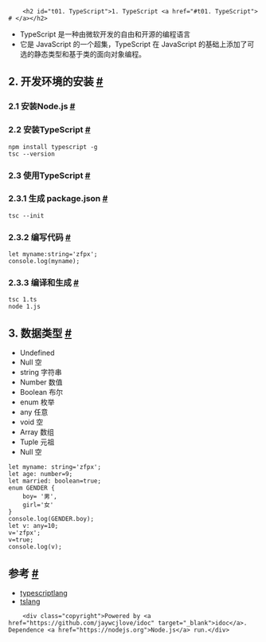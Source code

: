 
        <h2 id="t01. TypeScript">1. TypeScript <a href="#t01. TypeScript"> # </a></h2>
<ul>
<li>TypeScript &#x662F;&#x4E00;&#x79CD;&#x7531;&#x5FAE;&#x8F6F;&#x5F00;&#x53D1;&#x7684;&#x81EA;&#x7531;&#x548C;&#x5F00;&#x6E90;&#x7684;&#x7F16;&#x7A0B;&#x8BED;&#x8A00;</li>
<li>&#x5B83;&#x662F; JavaScript &#x7684;&#x4E00;&#x4E2A;&#x8D85;&#x96C6;&#xFF0C;TypeScript &#x5728; JavaScript &#x7684;&#x57FA;&#x7840;&#x4E0A;&#x6DFB;&#x52A0;&#x4E86;&#x53EF;&#x9009;&#x7684;&#x9759;&#x6001;&#x7C7B;&#x578B;&#x548C;&#x57FA;&#x4E8E;&#x7C7B;&#x7684;&#x9762;&#x5411;&#x5BF9;&#x8C61;&#x7F16;&#x7A0B;&#x3002;</li>
</ul>
<h2 id="t12. &#x5F00;&#x53D1;&#x73AF;&#x5883;&#x7684;&#x5B89;&#x88C5;">2. &#x5F00;&#x53D1;&#x73AF;&#x5883;&#x7684;&#x5B89;&#x88C5; <a href="#t12. &#x5F00;&#x53D1;&#x73AF;&#x5883;&#x7684;&#x5B89;&#x88C5;"> # </a></h2>
<h3 id="t22.1 &#x5B89;&#x88C5;Node.js">2.1 &#x5B89;&#x88C5;Node.js <a href="#t22.1 &#x5B89;&#x88C5;Node.js"> # </a></h3>
<h3 id="t32.2 &#x5B89;&#x88C5;TypeScript">2.2 &#x5B89;&#x88C5;TypeScript <a href="#t32.2 &#x5B89;&#x88C5;TypeScript"> # </a></h3>
<pre><code class="lang-js">npm install typescript -g
tsc --version
</code></pre>
<h3 id="t42.3 &#x4F7F;&#x7528;TypeScript">2.3 &#x4F7F;&#x7528;TypeScript <a href="#t42.3 &#x4F7F;&#x7528;TypeScript"> # </a></h3>
<h3 id="t52.3.1 &#x751F;&#x6210; package.json">2.3.1 &#x751F;&#x6210; package.json <a href="#t52.3.1 &#x751F;&#x6210; package.json"> # </a></h3>
<pre><code class="lang-js">tsc --init
</code></pre>
<h3 id="t62.3.2 &#x7F16;&#x5199;&#x4EE3;&#x7801;">2.3.2 &#x7F16;&#x5199;&#x4EE3;&#x7801; <a href="#t62.3.2 &#x7F16;&#x5199;&#x4EE3;&#x7801;"> # </a></h3>
<pre><code class="lang-js">let myname:string=&apos;zfpx&apos;;
console.log(myname);
</code></pre>
<h3 id="t72.3.3 &#x7F16;&#x8BD1;&#x548C;&#x751F;&#x6210;">2.3.3 &#x7F16;&#x8BD1;&#x548C;&#x751F;&#x6210; <a href="#t72.3.3 &#x7F16;&#x8BD1;&#x548C;&#x751F;&#x6210;"> # </a></h3>
<pre><code class="lang-js">tsc 1.ts
node 1.js
</code></pre>
<h2 id="t83. &#x6570;&#x636E;&#x7C7B;&#x578B;">3. &#x6570;&#x636E;&#x7C7B;&#x578B; <a href="#t83. &#x6570;&#x636E;&#x7C7B;&#x578B;"> # </a></h2>
<ul>
<li>Undefined</li>
<li>Null  &#x7A7A;</li>
<li>string  &#x5B57;&#x7B26;&#x4E32;</li>
<li>Number &#x6570;&#x503C;</li>
<li>Boolean &#x5E03;&#x5C14;</li>
<li>enum &#x679A;&#x4E3E;</li>
<li>any  &#x4EFB;&#x610F;</li>
<li>void &#x7A7A;</li>
<li>Array  &#x6570;&#x7EC4;</li>
<li>Tuple  &#x5143;&#x7956;</li>
<li>Null  &#x7A7A;</li>
</ul>
<pre><code class="lang-js">let myname: string=&apos;zfpx&apos;;
let age: number=9;
let married: boolean=true;
enum GENDER {
    boy= &apos;&#x7537;&apos;,
    girl=&apos;&#x5973;&apos;
}
console.log(GENDER.boy);
let v: any=10;
v=&apos;zfpx&apos;;
v=true;
console.log(v);
</code></pre>
<h2 id="t9&#x53C2;&#x8003;">&#x53C2;&#x8003; <a href="#t9&#x53C2;&#x8003;"> # </a></h2>
<ul>
<li><a href="http://www.typescriptlang.org/play/index.html">typescriptlang</a></li>
<li><a href="https://www.tslang.cn/docs/home.html">tslang</a></li>
</ul>

        <div class="copyright">Powered by <a href="https://github.com/jaywcjlove/idoc" target="_blank">idoc</a>. Dependence <a href="https://nodejs.org">Node.js</a> run.</div>
    